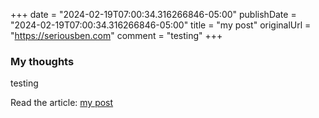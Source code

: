 +++
date = "2024-02-19T07:00:34.316266846-05:00"
publishDate = "2024-02-19T07:00:34.316266846-05:00"
title = "my post"
originalUrl = "https://seriousben.com"
comment = "testing"
+++

### My thoughts

testing

Read the article: [my post](https://seriousben.com)
